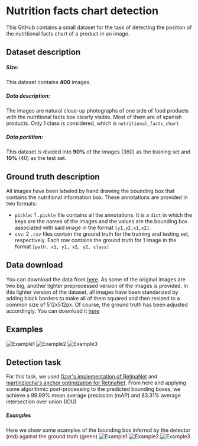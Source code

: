 # Nutrition facts chart detection
This GitHub contains a small dataset for the task of detecting the position of the nutritional facts chart of a product in an image.

## Dataset description
##### Size: 
This dataset contains **400** images.
##### Data description:
The images are natural close-up photographs of one side of food products with the nutritional facts box clearly visible.
Most of them are of spanish products.
Only 1 class is considered, which is `nutritional_facts_chart`
##### Data partition:
This dataset is divided into **90%** of the images (360) as the training set and **10%** (40) as the test set.

## Ground truth description
All images have been labeled by hand drawing the bounding box that contains the nutritional information box.
These annotations are provided in two formats:
- `pickle`: 1 `.pickle` file contains all the annotations. It is a `dict` in which the keys are the names of the images and the values are the bounding box associated with said image in the format `[y1,y2,x1,x2]`.
- `csv`: 2 `.csv` files contain the ground truth for the training and testing set, respectively. Each row contains the ground truth for 1 image in the format `[path, x1, y1, x2, y2, class]`

## Data download
You can download the data from [here](https://drive.google.com/file/d/15vnCd0pTIv489j_VpIx_cyTRuQYFTVUC/view?usp=sharing).
As some of the original images are two big, another lighter preprocessed version of the images is provided. In this lighter version of the dataset, all images have been standarized by adding black borders to make all of them squared and then resized to a common size of 512x512px. Of course, the ground truth has been adjusted accordingly. You can download it [here](https://drive.google.com/file/d/1HTX2dD-RGeqVaYgLfnqykPJ9HsUv3ZaM/view?usp=sharing)

## Examples
![Example1](/examples/imgs/ex1.jpg)
![Example2](/examples/imgs/ex2.jpg)
![Example3](/examples/imgs/ex3.jpg)

## Detection task
For this task, we used [fizyr's implementation of RetinaNet](https://github.com/fizyr/keras-retinanet) and [martinzlocha's anchor optimization for RetinaNet](https://github.com/martinzlocha/anchor-optimization/). From here and applying some algorithmic post-processing to the predicted bounding boxes, we achieve a 99.99% mean average precission (mAP) and 83.31% average intersection over union (IOU)
##### Examples
Here we show some examples of the bounding box inferred by the detector (red) against the ground truth (green)
![Example1](/examples/detections/ex1.png)
![Example2](/examples/detections/ex2.png)
![Example3](/examples/detections/ex3.png)


